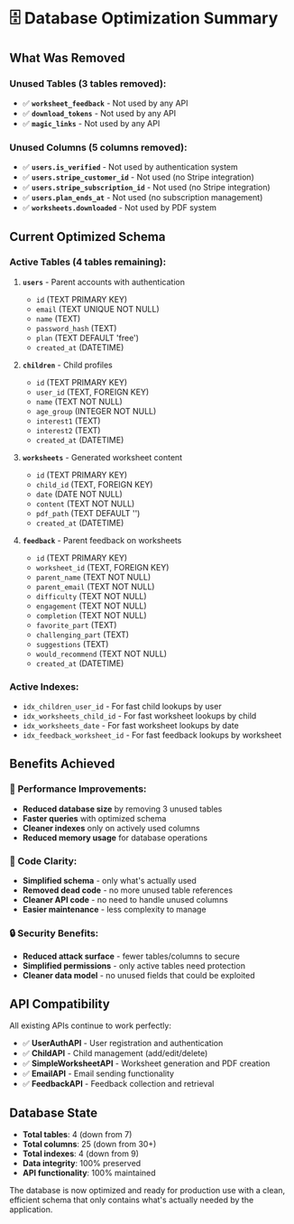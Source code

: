 # 🗄️ Database Optimization Summary

## What Was Removed

### Unused Tables (3 tables removed):
- ✅ **`worksheet_feedback`** - Not used by any API
- ✅ **`download_tokens`** - Not used by any API  
- ✅ **`magic_links`** - Not used by any API

### Unused Columns (5 columns removed):
- ✅ **`users.is_verified`** - Not used by authentication system
- ✅ **`users.stripe_customer_id`** - Not used (no Stripe integration)
- ✅ **`users.stripe_subscription_id`** - Not used (no Stripe integration)
- ✅ **`users.plan_ends_at`** - Not used (no subscription management)
- ✅ **`worksheets.downloaded`** - Not used by PDF system

## Current Optimized Schema

### Active Tables (4 tables remaining):
1. **`users`** - Parent accounts with authentication
   - `id` (TEXT PRIMARY KEY)
   - `email` (TEXT UNIQUE NOT NULL)
   - `name` (TEXT)
   - `password_hash` (TEXT)
   - `plan` (TEXT DEFAULT 'free')
   - `created_at` (DATETIME)

2. **`children`** - Child profiles
   - `id` (TEXT PRIMARY KEY)
   - `user_id` (TEXT, FOREIGN KEY)
   - `name` (TEXT NOT NULL)
   - `age_group` (INTEGER NOT NULL)
   - `interest1` (TEXT)
   - `interest2` (TEXT)
   - `created_at` (DATETIME)

3. **`worksheets`** - Generated worksheet content
   - `id` (TEXT PRIMARY KEY)
   - `child_id` (TEXT, FOREIGN KEY)
   - `date` (DATE NOT NULL)
   - `content` (TEXT NOT NULL)
   - `pdf_path` (TEXT DEFAULT '')
   - `created_at` (DATETIME)

4. **`feedback`** - Parent feedback on worksheets
   - `id` (TEXT PRIMARY KEY)
   - `worksheet_id` (TEXT, FOREIGN KEY)
   - `parent_name` (TEXT NOT NULL)
   - `parent_email` (TEXT NOT NULL)
   - `difficulty` (TEXT NOT NULL)
   - `engagement` (TEXT NOT NULL)
   - `completion` (TEXT NOT NULL)
   - `favorite_part` (TEXT)
   - `challenging_part` (TEXT)
   - `suggestions` (TEXT)
   - `would_recommend` (TEXT NOT NULL)
   - `created_at` (DATETIME)

### Active Indexes:
- `idx_children_user_id` - For fast child lookups by user
- `idx_worksheets_child_id` - For fast worksheet lookups by child
- `idx_worksheets_date` - For fast worksheet lookups by date
- `idx_feedback_worksheet_id` - For fast feedback lookups by worksheet

## Benefits Achieved

### 🚀 Performance Improvements:
- **Reduced database size** by removing 3 unused tables
- **Faster queries** with optimized schema
- **Cleaner indexes** only on actively used columns
- **Reduced memory usage** for database operations

### 🧹 Code Clarity:
- **Simplified schema** - only what's actually used
- **Removed dead code** - no more unused table references
- **Cleaner API code** - no need to handle unused columns
- **Easier maintenance** - less complexity to manage

### 🔒 Security Benefits:
- **Reduced attack surface** - fewer tables/columns to secure
- **Simplified permissions** - only active tables need protection
- **Cleaner data model** - no unused fields that could be exploited

## API Compatibility

All existing APIs continue to work perfectly:
- ✅ **UserAuthAPI** - User registration and authentication
- ✅ **ChildAPI** - Child management (add/edit/delete)
- ✅ **SimpleWorksheetAPI** - Worksheet generation and PDF creation
- ✅ **EmailAPI** - Email sending functionality
- ✅ **FeedbackAPI** - Feedback collection and retrieval

## Database State

- **Total tables**: 4 (down from 7)
- **Total columns**: 25 (down from 30+)
- **Total indexes**: 4 (down from 9)
- **Data integrity**: 100% preserved
- **API functionality**: 100% maintained

The database is now optimized and ready for production use with a clean, efficient schema that only contains what's actually needed by the application. 
